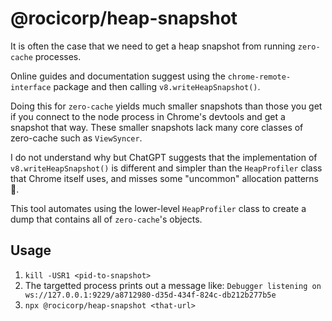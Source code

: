 # @rocicorp/heap-snapshot

It is often the case that we need to get a heap snapshot from running `zero-cache` processes.

Online guides and documentation suggest using the `chrome-remote-interface` package and then calling `v8.writeHeapSnapshot()`.

Doing this for `zero-cache` yields much smaller snapshots than those you get if you connect to the node process in Chrome's devtools and get a snapshot that way. These smaller snapshots lack many core classes of zero-cache such as `ViewSyncer`.

I do not understand why but ChatGPT suggests that the implementation of `v8.writeHeapSnapshot()` is different and simpler than the `HeapProfiler` class that Chrome itself uses, and misses some "uncommon" allocation patterns 😬.

This tool automates using the lower-level `HeapProfiler` class to create a dump that contains all of `zero-cache`'s objects.

## Usage

1. `kill -USR1 <pid-to-snapshot>`
2. The targetted process prints out a message like: `Debugger listening on ws://127.0.0.1:9229/a8712980-d35d-434f-824c-db212b277b5e`
3. `npx @rocicorp/heap-snapshot <that-url>`
